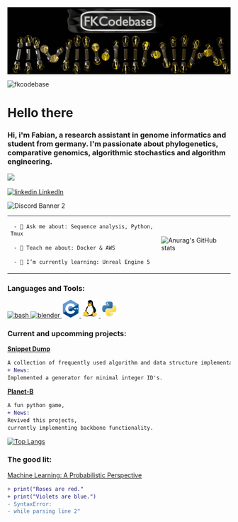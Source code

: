<!---
--- My Label ---
-->
 <img align="center" alt="Coding" width="1000" src="https://github.com/FKCodebase/FKCodebase/blob/master/GifRender.gif">
 
 <!---
--- Views ---
-->
<p align="left"> <img src="https://komarev.com/ghpvc/?username=fkcodebase&label=Profile%20views&color=0e75b6&style=flat" alt="fkcodebase" /> </p>
  
 
<!---
--- Me ---
-->
<h1 align="left"> Hello there </h1>
<h3 align="left">Hi, i'm Fabian, a research assistant in genome informatics and student from germany.
I'm passionate about phylogenetics, comparative genomics, algorithmic stochastics
and algorithm engineering.
</h3>

<!---
Contact
-->

<a href="mailto:fkcodebase@mail.com"><img src="https://img.shields.io/badge/gmail-%23DD0031.svg?&style=for-the-badge&logo=gmail&logoColor=white"/></a>

<p>
  <a href="https://www.linkedin.com/in/fabian-kolesch" rel="nofollow noreferrer">
    <img src="https://i.stack.imgur.com/gVE0j.png" alt="linkedin"> LinkedIn
  </a>
</p>

![Discord Banner 2](https://discordapp.com/api/guilds/1016693495395799131/widget.png?style=banner2)

<table border="0">
 <tr>
    <td>
     
     - 💬 Ask me about: Sequence analysis, Python, Tmux

     - 🤝 Teach me about: Docker & AWS

     - 🌱 I’m currently learning: Unreal Engine 5
     
  </td>
  
  <td>
   
   <!---
   GitHubStats
   -->
    
   ![Anurag's GitHub stats](https://github-readme-stats.vercel.app/api?username=FKCodebase&theme=algolia&show_icons=true)
   
  </td>
 </tr>
</table>


<h3 align="left">Languages and Tools:</h3>
<p align="left"> 
<a href="https://www.gnu.org/software/bash/" target="_blank" rel="noreferrer"> <img src="https://www.vectorlogo.zone/logos/gnu_bash/gnu_bash-icon.svg" alt="bash" width="40" height="40"/> </a> 
<a href="https://www.blender.org/" target="_blank" rel="noreferrer"> <img src="https://download.blender.org/branding/community/blender_community_badge_white.svg" alt="blender" width="40" height="40"/> </a> <a href="https://www.w3schools.com/cpp/" target="_blank" rel="noreferrer"> <img src="https://raw.githubusercontent.com/devicons/devicon/master/icons/cplusplus/cplusplus-original.svg" alt="cplusplus" width="40" height="40"/> </a> 
<a href="https://www.linux.org/" target="_blank" rel="noreferrer"> <img src="https://raw.githubusercontent.com/devicons/devicon/master/icons/linux/linux-original.svg" alt="linux" width="40" height="40"/> </a> 
<a href="https://www.python.org" target="_blank" rel="noreferrer"> <img src="https://raw.githubusercontent.com/devicons/devicon/master/icons/python/python-original.svg" alt="python" width="40" height="40"/> </a> 
</p>

<!---
--- Projects ---
-->
<h3 align="left">Current and upcomming projects: </h3>

<!---
--- Projects ---
__CoreTex__
```diff
A lightweight python application backbone.
+ News:
... Still planning ...
```
__Bio Tiles__
```diff
A small graph based open source workflow manager.
+ News:
... Still planning ...
```
-->

__[Snippet Dump](https://github.com/FKCodebase/Snippet-Dump)__
```diff
A collection of frequently used algorithm and data structure implementations.
+ News:
Implemented a generator for minimal integer ID's.
```

__[Planet-B](https://github.com/FKCodebase/PlanetB)__
```diff
A fun python game,
+ News:
Revived this projects,
currently implementing backbone functionality.
```

<!---
Top Langs
-->
[![Top Langs](https://github-readme-stats.vercel.app/api/top-langs/?username=FKCodebase)](https://github.com/anuraghazra/github-readme-stats)

<!---
--- Science ---
<h3 align="left">Let's talk about science:</h3>
Phylogenetic reconstruction (I'm part of this project):
[Sans Serif](https://academic.oup.com/bioinformatics/article/37/24/4868/6300510)
<br />
-->

<!---
Lit---
-->
<h3 align="left">The good lit:</h3>

[Machine Learning: A Probabilistic Perspective](https://www.amazon.de/Machine-Learning-Probabilistic-Perspective-computation/dp/0262018020)

```diff
+ print("Roses are red."
+ print("Violets are blue.")
- SyntaxError:
- while parsing line 2"
```
